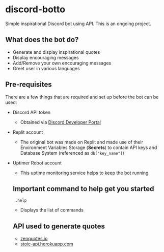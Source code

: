 # discord-botto
Simple inspirational Discord bot using API. This is an ongoing project.

## What does the bot do?
- Generate and display inspirational quotes
- Display encouraging messages
- Add/Remove your own encouraging messages
- Greet user in various languages

## Pre-requisites
There are a few things that are required and set up before the bot can be used:
- Discord API token 
  - Obtained via [Discord Developer Portal](https://discord.com/developers/)
- Replit account 
  - The original bot was made on Replit and made use of their Environment Variables Storage (**Secrets**) to contain API keys and Database System (referenced as ```db["key_name"]```)
- Uptimer Robot account
  - This uptime monitoring service helps to keep the bot running
  
  ## Important command to help get you started
  ``` .help```
  - Displays the list of commands
  
  ## API used to generate quotes
  - [zenquotes.io](https://zenquotes.io/api/random)
  - [stoic-api.herokuapp.com](https://stoic-api.herokuapp.com)
